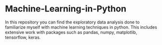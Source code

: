 # Machine-Learning-in-Python
In this repository you can find the exploratory data analysis done to familiarize myself with machine learning techniques in python. This includes extensive work with packages such as pandas, numpy, matplotlib, tensorflow, keras.
